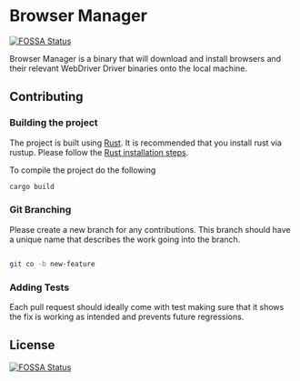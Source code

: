 # Browser Manager
[![FOSSA Status](https://app.fossa.com/api/projects/git%2Bgithub.com%2FAutomatedTester%2Fbrowser-manager.svg?type=shield)](https://app.fossa.com/projects/git%2Bgithub.com%2FAutomatedTester%2Fbrowser-manager?ref=badge_shield)


Browser Manager is a binary that will download and install browsers and their relevant WebDriver Driver binaries onto the local machine.

## Contributing

### Building the project

The project is built using [Rust](https://www.rust-lang.org/). It is recommended that you install rust via rustup. Please follow the [Rust installation steps](https://www.rust-lang.org/tools/install).

To compile the project do the following

```bash
cargo build
```

### Git Branching

Please create a new branch for any contributions. This branch should have a unique name that describes the work going into the branch.

```bash

git co -b new-feature
``` 

### Adding Tests

Each pull request should ideally come with test making sure that it shows the fix is working as intended and prevents future regressions.



## License
[![FOSSA Status](https://app.fossa.com/api/projects/git%2Bgithub.com%2FAutomatedTester%2Fbrowser-manager.svg?type=large)](https://app.fossa.com/projects/git%2Bgithub.com%2FAutomatedTester%2Fbrowser-manager?ref=badge_large)